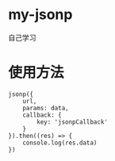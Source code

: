 # my-jsonp
自己学习
# 使用方法
```
jsonp({
    url,
    params: data,
    callback: {
        key: 'jsonpCallback'
    }
}).then((res) => {
    console.log(res.data)
})
```
